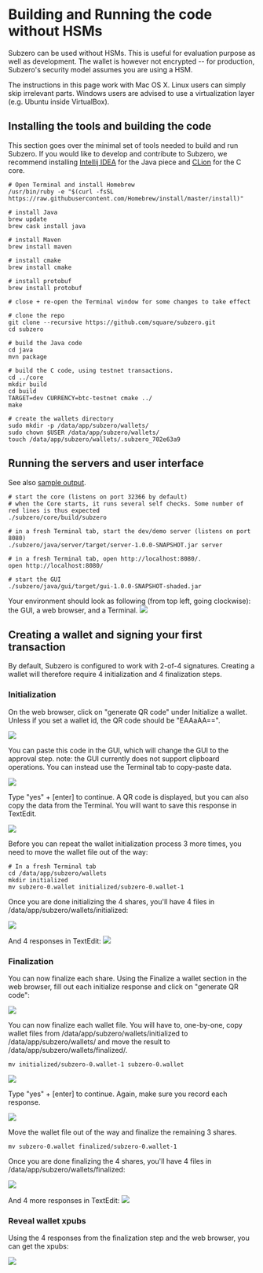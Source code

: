 # Building and Running the code without HSMs

Subzero can be used without HSMs. This is useful for evaluation purpose as well as development. The wallet is however
not encrypted -- for production, Subzero's security model assumes you are using a HSM.

The instructions in this page work with Mac OS X. Linux users can simply skip irrelevant parts. Windows users are
advised to use a virtualization layer (e.g. Ubuntu inside VirtualBox).

## Installing the tools and building the code

This section goes over the minimal set of tools needed to build and run Subzero. If you would like to develop and
contribute to Subzero, we recommend installing [Intellij IDEA](https://www.jetbrains.com/idea/) for the Java piece
and [CLion](https://www.jetbrains.com/clion/) for the C core.

    # Open Terminal and install Homebrew
    /usr/bin/ruby -e "$(curl -fsSL https://raw.githubusercontent.com/Homebrew/install/master/install)"

    # install Java
    brew update
    brew cask install java

    # install Maven
    brew install maven

    # install cmake
    brew install cmake

    # install protobuf
    brew install protobuf

    # close + re-open the Terminal window for some changes to take effect

    # clone the repo
    git clone --recursive https://github.com/square/subzero.git
    cd subzero

    # build the Java code
    cd java
    mvn package

    # build the C code, using testnet transactions.
    cd ../core
    mkdir build
    cd build
    TARGET=dev CURRENCY=btc-testnet cmake ../
    make

    # create the wallets directory
    sudo mkdir -p /data/app/subzero/wallets/
    sudo chown $USER /data/app/subzero/wallets/
    touch /data/app/subzero/wallets/.subzero_702e63a9

## Running the servers and user interface

See also [sample output](core_sample_output.md).

    # start the core (listens on port 32366 by default)
    # when the Core starts, it runs several self checks. Some number of red lines is thus expected
    ./subzero/core/build/subzero

    # in a fresh Terminal tab, start the dev/demo server (listens on port 8080)
    ./subzero/java/server/target/server-1.0.0-SNAPSHOT.jar server

    # in a fresh Terminal tab, open http://localhost:8080/.
    open http://localhost:8080/

    # start the GUI
    ./subzero/java/gui/target/gui-1.0.0-SNAPSHOT-shaded.jar

Your environment should look as following (from top left, going clockwise): the GUI, a web browser, and a Terminal.
<img src="../dev_setup.png">

## Creating a wallet and signing your first transaction

By default, Subzero is configured to work with 2-of-4 signatures. Creating a wallet will therefore require 4
initialization and 4 finalization steps.

### Initialization
On the web browser, click on "generate QR code" under Initialize a wallet. Unless if you set a wallet id, the QR code
should be "EAAaAA==".

<img src="../init_wallet_dev_server.png">

You can paste this code in the GUI, which will change the GUI to the approval step. note: the GUI currently does not
support clipboard operations. You can instead use the Terminal tab to copy-paste data.

<img src="../init_wallet_gui.png">

Type "yes" + [enter] to continue. A QR code is displayed, but you can also copy the data from the Terminal. You will
want to save this response in TextEdit.

<img src="../init_wallet_gui_done.png">

Before you can repeat the wallet initialization process 3 more times, you need to move the wallet file out of the way:

    # In a fresh Terminal tab
    cd /data/app/subzero/wallets
    mkdir initialized
    mv subzero-0.wallet initialized/subzero-0.wallet-1

Once you are done initializing the 4 shares, you'll have 4 files in /data/app/subzero/wallets/initialized:

<img src="../init_wallet_initialized.png">

And 4 responses in TextEdit:
<img src="../init_wallet_text_edit.png">

### Finalization

You can now finalize each share. Using the Finalize a wallet section in the web browser, fill out each initialize
response and click on "generate QR code":

<img src="../finalize_wallet.png">

You can now finalize each wallet file. You will have to, one-by-one, copy wallet files from /data/app/subzero/wallets/initialized
to /data/app/subzero/wallets/ and move the result to /data/app/subzero/wallets/finalized/.

    mv initialized/subzero-0.wallet-1 subzero-0.wallet

<img src="../finalize_wallet_gui.png">

Type "yes" + [enter] to continue. Again, make sure you record each response.

<img src="../finalize_wallet_gui_done.png">

Move the wallet file out of the way and finalize the remaining 3 shares.

    mv subzero-0.wallet finalized/subzero-0.wallet-1

Once you are done finalizing the 4 shares, you'll have 4 files in /data/app/subzero/wallets/finalized:

<img src="../finalize_wallet_finalized.png">

And 4 more responses in TextEdit:
<img src="../finalize_wallet_text_edit.png">

### Reveal wallet xpubs

Using the 4 responses from the finalization step and the web browser, you can get the xpubs:

<img src="../xpubs.png">
